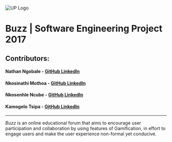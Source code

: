 ![UP Logo](http://i.imgur.com/QAIRtGX.png)

# Buzz | Software Engineering Project 2017

## Contributors:

#### Nathan Ngobale - <a href= "https://github.com/JON-Nathan" target="_blank">**GitHub**</a><a href="" > **LinkedIn**</a>

#### Nkosinathi Mothoa - <a href= "https://github.com/Nathi360" target="_blank">**GitHub**</a><a href="https://linkedin.com/in/nmothoa" > **LinkedIn**</a>

#### Nkosenhle Ncube - <a href= "https://github.com/niknak1532" target="_blank">**GitHub**</a><a href="https://www.linkedin.com/in/nkosenhlencube" > **LinkedIn**</a>

#### Kamogelo Tsipa - <a href= "https://github.com/KamoKG" target="_blank">**GitHub**</a><a href="" > **LinkedIn**</a>
---

*Buzz* is an online educational forum that aims to encourage user participation and collaboration by using features of Gamification, in effort to engage users and make the user experience non-formal yet conducive. 
